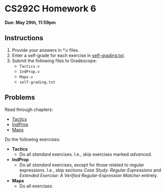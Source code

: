 # CS292C Homework 6

**Due: May 29th, 11:59pm**


## Instructions

1. Provide your answers in *.v files.
2. Enter a self-grade for each exercise in [self-grading.txt](./self-grading.txt).
3. Submit the following files to Gradescope:
   - `Tactics.v`
   - `IndProp.v`
   - `Maps.v`
   - `self-grading.txt`


## Problems

Read through chapters:
- [Tactics](https://softwarefoundations.cis.upenn.edu/lf-current/Tactics.html)
- [IndProp](https://softwarefoundations.cis.upenn.edu/lf-current/IndProp.html)
- [Maps](https://softwarefoundations.cis.upenn.edu/lf-current/Maps.html)

Do the following exercises:
- **Tactics**
  - Do all *standard* exercises. I.e., skip exercises marked *advanced*.
- **IndProp**
  - Do all *standard* exercises, except for those related to regular expressions. I.e., skip sections *Case Study: Regular Expressions* and *Extended Exercise: A Verified Regular-Expression Matcher* entirely.
- **Maps**
  - Do all exercises.